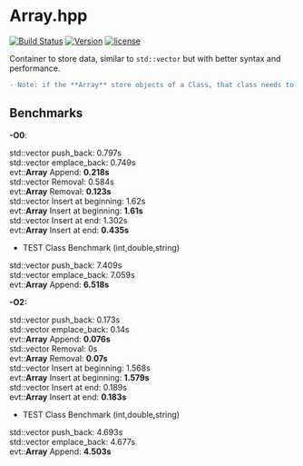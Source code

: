 # **Array**.hpp

[![Build Status](https://travis-ci.org/illescasDaniel/**Array**.hpp.svg?branch=master)](https://travis-ci.org/illescasDaniel/**Array**.hpp)
[![Version](https://img.shields.io/badge/version-v1.10--beta-green.svg)](https://github.com/illescasDaniel/**Array**.hpp/releases)
[![license](https://img.shields.io/github/license/mashape/apistatus.svg?maxAge=2592000)](https://github.com/illescasDaniel/**Array**.hpp/blob/master/LICENCE) 

Container to store data, similar to `std::vector` but with better syntax and performance.  
```diff
- Note: if the **Array** store objects of a Class, that class needs to have a default constructor.
```

## Benchmarks

**-O0**:

std::vector push_back: 0.797s  
std::vector emplace_back: 0.749s  
evt::**Array** Append: **0.218s**  
std::vector Removal: 0.584s  
evt::**Array** Removal: **0.123s**  
std::vector Insert at beginning: 1.62s  
evt::**Array** Insert at beginning: **1.61s**  
std::vector Insert at end: 1.302s  
evt::**Array** Insert at end: **0.435s**  

- TEST Class Benchmark (int,double,string)  

std::vector push_back: 7.409s  
std::vector emplace_back: 7.059s  
evt::**Array** Append: **6.518s**  

**-O2:**  

std::vector push_back: 0.173s  
std::vector emplace_back: 0.14s  
evt::**Array** Append: **0.076s**  
std::vector Removal: 0s  
evt::**Array** Removal: **0.07s**  
std::vector Insert at beginning: 1.568s  
evt::**Array** Insert at beginning: **1.579s**  
std::vector Insert at end: 0.189s  
evt::**Array** Insert at end: **0.183s**  

- TEST Class Benchmark (int,double,string)  

std::vector push_back: 4.693s  
std::vector emplace_back: 4.677s  
evt::**Array** Append: **4.503s**  
